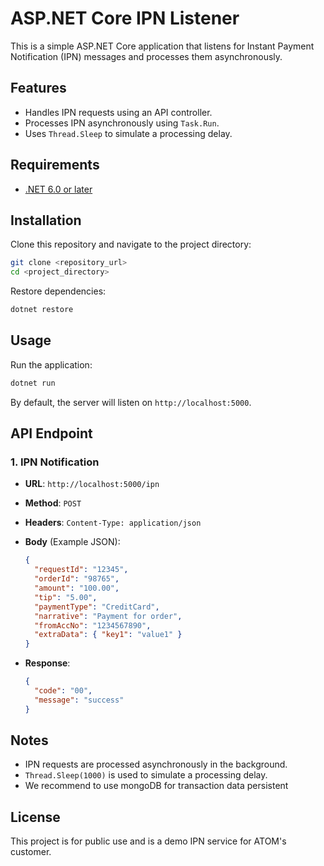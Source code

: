 # ASP.NET Core IPN Listener

This is a simple ASP.NET Core application that listens for Instant Payment Notification (IPN) messages and processes them asynchronously.

## Features
- Handles IPN requests using an API controller.
- Processes IPN asynchronously using `Task.Run`.
- Uses `Thread.Sleep` to simulate a processing delay.

## Requirements
- [.NET 6.0 or later](https://dotnet.microsoft.com/)

## Installation

Clone this repository and navigate to the project directory:

```sh
git clone <repository_url>
cd <project_directory>
```

Restore dependencies:

```sh
dotnet restore
```

## Usage

Run the application:

```sh
dotnet run
```

By default, the server will listen on `http://localhost:5000`.

## API Endpoint

### 1. IPN Notification
- **URL**: `http://localhost:5000/ipn`
- **Method**: `POST`
- **Headers**: `Content-Type: application/json`
- **Body** (Example JSON):

  ```json
  {
    "requestId": "12345",
    "orderId": "98765",
    "amount": "100.00",
    "tip": "5.00",
    "paymentType": "CreditCard",
    "narrative": "Payment for order",
    "fromAccNo": "1234567890",
    "extraData": { "key1": "value1" }
  }
  ```
- **Response**:

  ```json
  {
    "code": "00",
    "message": "success"
  }
  ```

## Notes
- IPN requests are processed asynchronously in the background.
- `Thread.Sleep(1000)` is used to simulate a processing delay.
- We recommend to use mongoDB for transaction data persistent

## License
This project is for public use and is a demo IPN service for ATOM's customer.

